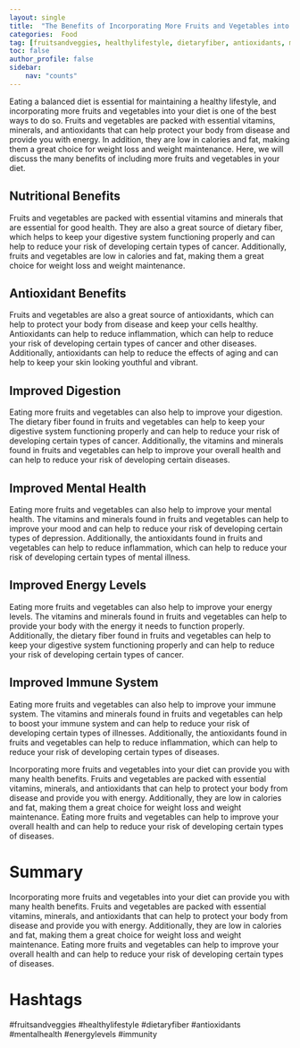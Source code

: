 ```yaml
---
layout: single
title:  "The Benefits of Incorporating More Fruits and Vegetables into Your Diet"
categories:  Food
tag: [fruitsandveggies, healthylifestyle, dietaryfiber, antioxidants, mentalhealth, energylevels, immunity, ]
toc: false
author_profile: false
sidebar:
    nav: "counts"
---
```

    
Eating a balanced diet is essential for maintaining a healthy lifestyle, and incorporating more fruits and vegetables into your diet is one of the best ways to do so. Fruits and vegetables are packed with essential vitamins, minerals, and antioxidants that can help protect your body from disease and provide you with energy. In addition, they are low in calories and fat, making them a great choice for weight loss and weight maintenance. Here, we will discuss the many benefits of including more fruits and vegetables in your diet. 

## Nutritional Benefits

Fruits and vegetables are packed with essential vitamins and minerals that are essential for good health. They are also a great source of dietary fiber, which helps to keep your digestive system functioning properly and can help to reduce your risk of developing certain types of cancer. Additionally, fruits and vegetables are low in calories and fat, making them a great choice for weight loss and weight maintenance. 

## Antioxidant Benefits

Fruits and vegetables are also a great source of antioxidants, which can help to protect your body from disease and keep your cells healthy. Antioxidants can help to reduce inflammation, which can help to reduce your risk of developing certain types of cancer and other diseases. Additionally, antioxidants can help to reduce the effects of aging and can help to keep your skin looking youthful and vibrant. 

## Improved Digestion

Eating more fruits and vegetables can also help to improve your digestion. The dietary fiber found in fruits and vegetables can help to keep your digestive system functioning properly and can help to reduce your risk of developing certain types of cancer. Additionally, the vitamins and minerals found in fruits and vegetables can help to improve your overall health and can help to reduce your risk of developing certain diseases. 

## Improved Mental Health

Eating more fruits and vegetables can also help to improve your mental health. The vitamins and minerals found in fruits and vegetables can help to improve your mood and can help to reduce your risk of developing certain types of depression. Additionally, the antioxidants found in fruits and vegetables can help to reduce inflammation, which can help to reduce your risk of developing certain types of mental illness. 

## Improved Energy Levels

Eating more fruits and vegetables can also help to improve your energy levels. The vitamins and minerals found in fruits and vegetables can help to provide your body with the energy it needs to function properly. Additionally, the dietary fiber found in fruits and vegetables can help to keep your digestive system functioning properly and can help to reduce your risk of developing certain types of cancer. 

## Improved Immune System

Eating more fruits and vegetables can also help to improve your immune system. The vitamins and minerals found in fruits and vegetables can help to boost your immune system and can help to reduce your risk of developing certain types of illnesses. Additionally, the antioxidants found in fruits and vegetables can help to reduce inflammation, which can help to reduce your risk of developing certain types of diseases. 

Incorporating more fruits and vegetables into your diet can provide you with many health benefits. Fruits and vegetables are packed with essential vitamins, minerals, and antioxidants that can help to protect your body from disease and provide you with energy. Additionally, they are low in calories and fat, making them a great choice for weight loss and weight maintenance. Eating more fruits and vegetables can help to improve your overall health and can help to reduce your risk of developing certain types of diseases. 

# Summary

Incorporating more fruits and vegetables into your diet can provide you with many health benefits. Fruits and vegetables are packed with essential vitamins, minerals, and antioxidants that can help to protect your body from disease and provide you with energy. Additionally, they are low in calories and fat, making them a great choice for weight loss and weight maintenance. Eating more fruits and vegetables can help to improve your overall health and can help to reduce your risk of developing certain types of diseases. 

# Hashtags

#fruitsandveggies #healthylifestyle #dietaryfiber #antioxidants #mentalhealth #energylevels #immunity
